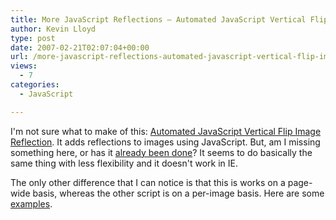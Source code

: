 ```yaml
---
title: More JavaScript Reflections – Automated JavaScript Vertical Flip Image Reflection
author: Kevin Lloyd
type: post
date: 2007-02-21T02:07:04+00:00
url: /more-javascript-reflections-automated-javascript-vertical-flip-image-reflection/
views:
  - 7
categories:
  - JavaScript

---
```

I'm not sure what to make of this: [Automated JavaScript Vertical Flip Image Reflection][1]. It adds reflections to images using JavaScript. But, am I missing something here, or has it [already been done][2]? It seems to do basically the same thing with less flexibility and it doesn't work in IE.

The only other difference that I can notice is that this is works on a page-wide basis, whereas the other script is on a per-image basis. Here are some [examples][3].

 [1]: http://arapehlivanian.com/2007/02/20/automated-vertical-flip-image-reflection/
 [2]: https://webdevelopment2.com/javascript-reflection-wet-floor-effect/
 [3]: http://arapehlivanian.com/scripts/reflect/reflect.html